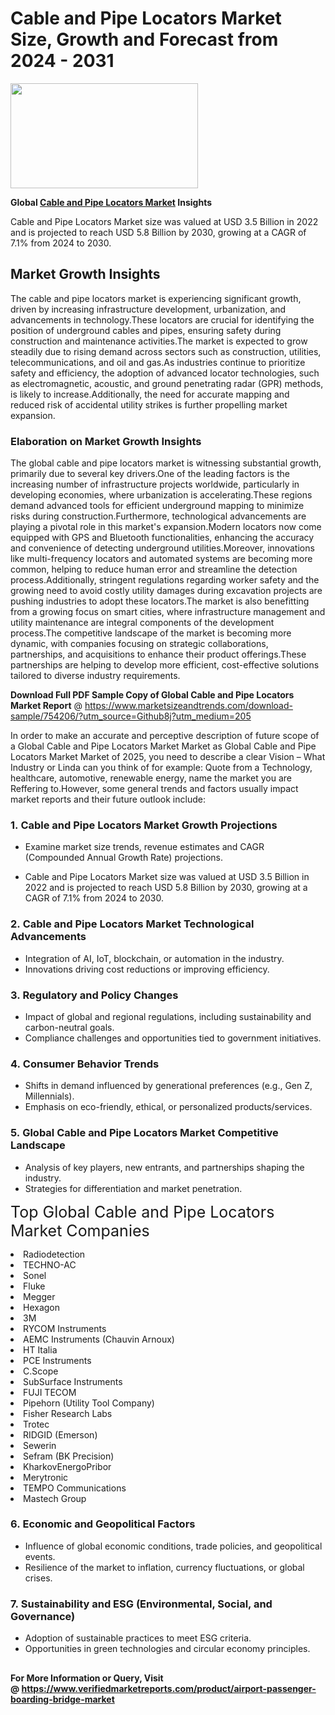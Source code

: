 <H1>Cable and Pipe Locators Market Size, Growth and Forecast from 2024 - 2031</H1><img class="aligncenter size-medium wp-image-584254" src="https://thirdeyenews.in/wp-content/uploads/2024/09/Global-Market-Research-300x168.jpeg" alt="" width="300" height="168" /><p><strong>Global&nbsp;<a href="https://www.marketsizeandtrends.com/download-sample/754206/?utm_source=Github8j?utm_medium=205">Cable and Pipe Locators Market</a> Insights</strong></p><p>Cable and Pipe Locators Market size was valued at USD 3.5 Billion in 2022 and is projected to reach USD 5.8 Billion by 2030, growing at a CAGR of 7.1% from 2024 to 2030.</p><p><h2>Market Growth Insights</h2> The cable and pipe locators market is experiencing significant growth, driven by increasing infrastructure development, urbanization, and advancements in technology.These locators are crucial for identifying the position of underground cables and pipes, ensuring safety during construction and maintenance activities.The market is expected to grow steadily due to rising demand across sectors such as construction, utilities, telecommunications, and oil and gas.As industries continue to prioritize safety and efficiency, the adoption of advanced locator technologies, such as electromagnetic, acoustic, and ground penetrating radar (GPR) methods, is likely to increase.Additionally, the need for accurate mapping and reduced risk of accidental utility strikes is further propelling market expansion. <h3>Elaboration on Market Growth Insights</h3> The global cable and pipe locators market is witnessing substantial growth, primarily due to several key drivers.One of the leading factors is the increasing number of infrastructure projects worldwide, particularly in developing economies, where urbanization is accelerating.These regions demand advanced tools for efficient underground mapping to minimize risks during construction.Furthermore, technological advancements are playing a pivotal role in this market's expansion.Modern locators now come equipped with GPS and Bluetooth functionalities, enhancing the accuracy and convenience of detecting underground utilities.Moreover, innovations like multi-frequency locators and automated systems are becoming more common, helping to reduce human error and streamline the detection process.Additionally, stringent regulations regarding worker safety and the growing need to avoid costly utility damages during excavation projects are pushing industries to adopt these locators.The market is also benefitting from a growing focus on smart cities, where infrastructure management and utility maintenance are integral components of the development process.The competitive landscape of the market is becoming more dynamic, with companies focusing on strategic collaborations, partnerships, and acquisitions to enhance their product offerings.These partnerships are helping to develop more efficient, cost-effective solutions tailored to diverse industry requirements.</p><p><span class=""><strong>Download Full PDF Sample Copy of Global Cable and Pipe Locators Market Report</strong> @ <a href="https://www.marketsizeandtrends.com/download-sample/754206/?utm_source=Github8j?utm_medium=205" target="_blank">https://www.marketsizeandtrends.com/download-sample/754206/?utm_source=Github8j?utm_medium=205</a></span></p><p>In order to make an accurate and perceptive description of future scope of a Global&nbsp;Cable and Pipe Locators Market Market as Global&nbsp;Cable and Pipe Locators Market Market of 2025, you need to describe a clear Vision &ndash; What Industry or Linda can you think of for example: Quote from a Technology, healthcare, automotive, renewable energy, name the market you are Reffering to.However, some general trends and factors usually impact market reports and their future outlook include:</p><h3>1.&nbsp;<strong>Cable and Pipe Locators Market Growth Projections</strong></h3><ul><li>Examine market size trends, revenue estimates and CAGR (Compounded Annual Growth Rate) projections.</li><li><p>Cable and Pipe Locators Market size was valued at USD 3.5 Billion in 2022 and is projected to reach USD 5.8 Billion by 2030, growing at a CAGR of 7.1% from 2024 to 2030.</p></li></ul><h3>2.&nbsp;<strong>Cable and Pipe Locators Market Technological Advancements</strong></h3><ul><li>Integration of AI, IoT, blockchain, or automation in the industry.</li><li>Innovations driving cost reductions or improving efficiency.</li></ul><h3>3.&nbsp;<strong>Regulatory and Policy Changes</strong></h3><ul><li>Impact of global and regional regulations, including sustainability and carbon-neutral goals.</li><li>Compliance challenges and opportunities tied to government initiatives.</li></ul><h3>4.&nbsp;<strong>Consumer Behavior Trends</strong></h3><ul><li>Shifts in demand influenced by generational preferences (e.g., Gen Z, Millennials).</li><li>Emphasis on eco-friendly, ethical, or personalized products/services.</li></ul><h3>5.&nbsp;<strong>Global Cable and Pipe Locators Market Competitive Landscape</strong></h3><ul><li>Analysis of key players, new entrants, and partnerships shaping the industry.</li><li>Strategies for differentiation and market penetration.</li></ul><p data-pm-slice="1 1 []"><span style="color: inherit; font-family: inherit; font-size: 25px;">Top Global Cable and Pipe Locators Market Companies</span></p><div class="" data-test-id=""><p><li>Radiodetection</li><li> TECHNO-AC</li><li> Sonel</li><li> Fluke</li><li> Megger</li><li> Hexagon</li><li> 3M</li><li> RYCOM Instruments</li><li> AEMC Instruments (Chauvin Arnoux)</li><li> HT Italia</li><li> PCE Instruments</li><li> C.Scope</li><li> SubSurface Instruments</li><li> FUJI TECOM</li><li> Pipehorn (Utility Tool Company)</li><li> Fisher Research Labs</li><li> Trotec</li><li> RIDGID (Emerson)</li><li> Sewerin</li><li> Sefram (BK Precision)</li><li> KharkovEnergoPribor</li><li> Merytronic</li><li> TEMPO Communications</li><li> Mastech Group</li></p></div><h3>6.&nbsp;<strong>Economic and Geopolitical Factors</strong></h3><ul><li>Influence of global economic conditions, trade policies, and geopolitical events.</li><li>Resilience of the market to inflation, currency fluctuations, or global crises.</li></ul><h3>7.&nbsp;<strong>Sustainability and ESG (Environmental, Social, and Governance)</strong></h3><ul><li>Adoption of sustainable practices to meet ESG criteria.</li><li>Opportunities in green technologies and circular economy principles.</li></ul><h2><strong style="font-size: 14px;">For More Information or Query, Visit @&nbsp;</strong><a style="background-color: #ffffff; font-size: 14px;" href="https://www.marketsizeandtrends.com/report/cable-and-pipe-locators-market/" target="_blank">https://www.verifiedmarketreports.com/product/airport-passenger-boarding-bridge-market</a></h2>